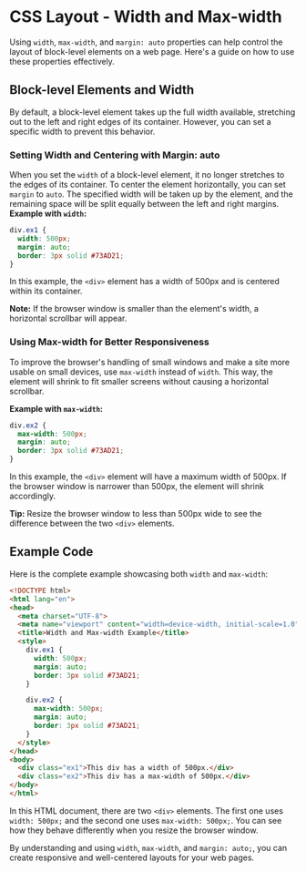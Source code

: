 # CSS Layout - Width and Max-width
Using `width`, `max-width`, and `margin: auto` properties can help control the layout of block-level elements on a web page. Here's a guide on how to use these properties effectively.
## Block-level Elements and Width
By default, a block-level element takes up the full width available, stretching out to the left and right edges of its container. However, you can set a specific width to prevent this behavior.
### Setting Width and Centering with Margin: auto
When you set the `width` of a block-level element, it no longer stretches to the edges of its container. To center the element horizontally, you can set `margin` to `auto`. The specified width will be taken up by the element, and the remaining space will be split equally between the left and right margins.
**Example with `width`:**
```css
div.ex1 {
  width: 500px;
  margin: auto;
  border: 3px solid #73AD21;
}
```

In this example, the `<div>` element has a width of 500px and is centered within its container.

**Note:** If the browser window is smaller than the element's width, a horizontal scrollbar will appear.

### Using Max-width for Better Responsiveness

To improve the browser's handling of small windows and make a site more usable on small devices, use `max-width` instead of `width`. This way, the element will shrink to fit smaller screens without causing a horizontal scrollbar.

**Example with `max-width`:**

```css
div.ex2 {
  max-width: 500px;
  margin: auto;
  border: 3px solid #73AD21;
}
```

In this example, the `<div>` element will have a maximum width of 500px. If the browser window is narrower than 500px, the element will shrink accordingly.

**Tip:** Resize the browser window to less than 500px wide to see the difference between the two `<div>` elements.

## Example Code

Here is the complete example showcasing both `width` and `max-width`:

```html
<!DOCTYPE html>
<html lang="en">
<head>
  <meta charset="UTF-8">
  <meta name="viewport" content="width=device-width, initial-scale=1.0">
  <title>Width and Max-width Example</title>
  <style>
    div.ex1 {
      width: 500px;
      margin: auto;
      border: 3px solid #73AD21;
    }

    div.ex2 {
      max-width: 500px;
      margin: auto;
      border: 3px solid #73AD21;
    }
  </style>
</head>
<body>
  <div class="ex1">This div has a width of 500px.</div>
  <div class="ex2">This div has a max-width of 500px.</div>
</body>
</html>
```

In this HTML document, there are two `<div>` elements. The first one uses `width: 500px;` and the second one uses `max-width: 500px;`. You can see how they behave differently when you resize the browser window.

By understanding and using `width`, `max-width`, and `margin: auto;`, you can create responsive and well-centered layouts for your web pages.
